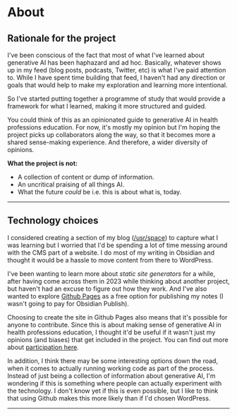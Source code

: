 # About

## Rationale for the project

I've been conscious of the fact that most of what I've learned about generative AI has been haphazard and ad hoc. Basically, whatever shows up in my feed (blog posts, podcasts, Twitter, etc) is what I've paid attention to. While I have spent time building that feed, I haven't had any direction or goals that would help to make my exploration and learning more intentional.

So I've started putting together a programme of study that would provide a framework for what I learned, making it more structured and guided.

You could think of this as an opinionated guide to generative AI in health professions education. For now, it's mostly my opinion but I'm hoping the project picks up collaborators along the way, so that it becomes more a shared sense-making experience. And therefore, a wider diversity of opinions.

**What the project is not:**

- A collection of content or dump of information.
- An uncritical praising of all things AI.
- What the future *could* be i.e. this is about what is, today.

---

## Technology choices

I considered creating a section of my blog ([/usr/space](https://www.mrowe.co.za/blog/)) to capture what I was learning but I worried that I'd be spending a lot of time messing around with the CMS part of a website. I do most of my writing in Obsidian and thought it would be a hassle to move content from there to WordPress.

I've been wanting to learn more about *static site generators* for a while, after having come across them in 2023 while thinking about another project, but haven't had an excuse to figure out how they work. And I've also wanted to explore [Github Pages](https://pages.github.com/) as a free option for publishing my notes (I wasn't going to pay for Obsidian Publish).

Choosing to create the site in Github Pages also means that it's possible for anyone to contribute. Since this is about making sense of generative AI in health professions education, I thought it'd be useful if it wasn't just my opinions (and biases) that get included in the project. You can find out more about [participation here](./participate.md).

In addition, I think there may be some interesting options down the road, when it comes to actually running working code as part of the process. Instead of just being a collection of information about generative AI, I'm wondering if this is something where people can actually experiment with the technology. I don't know yet if this is even possible, but I like to think that using Github makes this more likely than if I'd chosen WordPress.

---

